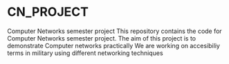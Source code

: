 # CN_PROJECT
Computer Networks semester project
This repository contains the code for Computer Networks semester project. The aim of this project is to demonstrate Computer networks practically
We are working on accesibiliy terms in military
using different networking techniques